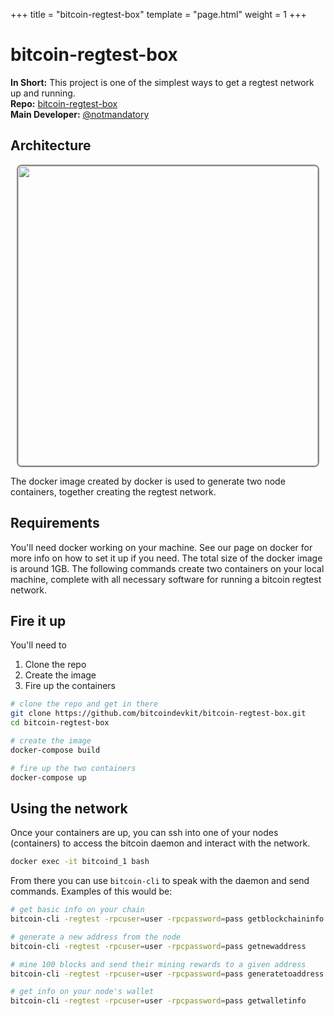 +++
title = "bitcoin-regtest-box"
template = "page.html"
weight = 1
+++

# bitcoin-regtest-box

**In Short:** This project is one of the simplest ways to get a regtest network up and running.  
**Repo:** [bitcoin-regtest-box](https://github.com/bitcoindevkit/bitcoin-regtest-box)  
**Main Developer:** [@notmandatory](https://twitter.com/notmandatory)

## Architecture

<center>
  <img src="/learn-bitcoin-testnet/images/regtest/bitcoin-regtest-box.png" style="width: 50vw; border: 2px solid #888888; border-radius: 8px;"/>
</center>

The docker image created by docker is used to generate two node containers, together creating the regtest network.

## Requirements

You'll need docker working on your machine. See our page on docker for more info on how to set it up if you need. The total size of the docker image is around 1GB. The following commands create two containers on your local machine, complete with all necessary software for running a bitcoin regtest network.

## Fire it up

You'll need to 

1. Clone the repo
2. Create the image
3. Fire up the containers

```sh
# clone the repo and get in there
git clone https://github.com/bitcoindevkit/bitcoin-regtest-box.git
cd bitcoin-regtest-box

# create the image
docker-compose build

# fire up the two containers
docker-compose up
```

## Using the network

Once your containers are up, you can ssh into one of your nodes (containers) to access the bitcoin daemon and interact with the network.

```sh
docker exec -it bitcoind_1 bash
```

From there you can use `bitcoin-cli` to speak with the daemon and send commands. Examples of this would be:

```sh
# get basic info on your chain
bitcoin-cli -regtest -rpcuser=user -rpcpassword=pass getblockchaininfo

# generate a new address from the node
bitcoin-cli -regtest -rpcuser=user -rpcpassword=pass getnewaddress

# mine 100 blocks and send their mining rewards to a given address
bitcoin-cli -regtest -rpcuser=user -rpcpassword=pass generatetoaddress 100 <newaddress>

# get info on your node's wallet
bitcoin-cli -regtest -rpcuser=user -rpcpassword=pass getwalletinfo
```
